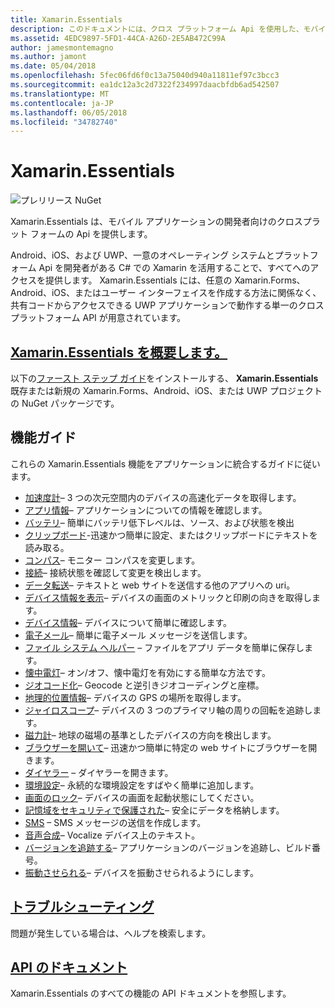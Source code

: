 ```yaml
---
title: Xamarin.Essentials
description: このドキュメントには、クロス プラットフォーム Api を使用した、モバイル アプリケーションの開発者に提供する Xamarin.Essentials を記述するさまざまなガイドへのリンクがします。
ms.assetid: 4EDC9897-5FD1-44CA-A26D-2E5AB472C99A
author: jamesmontemagno
ms.author: jamont
ms.date: 05/04/2018
ms.openlocfilehash: 5fec06fd6f0c13a75040d940a11811ef97c3bcc3
ms.sourcegitcommit: ea1dc12a3c2d7322f234997daacbfdb6ad542507
ms.translationtype: MT
ms.contentlocale: ja-JP
ms.lasthandoff: 06/05/2018
ms.locfileid: "34782740"
---
```

# <a name="xamarinessentials"></a>Xamarin.Essentials

![プレリリース NuGet](~/media/shared/pre-release.png)

Xamarin.Essentials は、モバイル アプリケーションの開発者向けのクロスプラット フォームの Api を提供します。

Android、iOS、および UWP、一意のオペレーティング システムとプラットフォーム Api を開発者がある C# での Xamarin を活用することで、すべてへのアクセスを提供します。 Xamarin.Essentials には、任意の Xamarin.Forms、Android、iOS、またはユーザー インターフェイスを作成する方法に関係なく、共有コードからアクセスできる UWP アプリケーションで動作する単一のクロス プラットフォーム API が用意されています。

## <a name="get-started-with-xamarinessentialsget-startedmdcontextxamarinxamarin-forms"></a>[Xamarin.Essentials を概要します。](get-started.md?context=xamarin/xamarin-forms)

以下の[ファースト ステップ ガイド](get-started.md)をインストールする、 **Xamarin.Essentials**既存または新規の Xamarin.Forms、Android、iOS、または UWP プロジェクトの NuGet パッケージです。

## <a name="feature-guides"></a>機能ガイド

これらの Xamarin.Essentials 機能をアプリケーションに統合するガイドに従います。

* [加速度計](accelerometer.md?context=xamarin/xamarin-forms)– 3 つの次元空間内のデバイスの高速化データを取得します。
* [アプリ情報](app-information.md?context=xamarin/xamarin-forms)– アプリケーションについての情報を確認します。
* [バッテリ](battery.md?context=xamarin/xamarin-forms)– 簡単にバッテリ低下レベルは、ソース、および状態を検出
* [クリップボード](clipboard.md?context=xamarin/xamarin-forms)-迅速かつ簡単に設定、またはクリップボードにテキストを読み取る。
* [コンパス](compass.md?context=xamarin/xamarin-forms)– モニター コンパスを変更します。
* [接続](connectivity.md?context=xamarin/xamarin-forms)– 接続状態を確認して変更を検出します。
* [データ転送](data-transfer.md?context=xamarin/xamarin-forms)– テキストと web サイトを送信する他のアプリへの uri。
* [デバイス情報を表示](device-display.md?context=xamarin/xamarin-forms)– デバイスの画面のメトリックと印刷の向きを取得します。
* [デバイス情報](device-information.md?context=xamarin/xamarin-forms)– デバイスについて簡単に確認します。
* [電子メール](email.md?context=xamarin/xamarin-forms)– 簡単に電子メール メッセージを送信します。
* [ファイル システム ヘルパー](file-system-helpers.md?context=xamarin/xamarin-forms) – ファイルをアプリ データを簡単に保存します。
* [懐中電灯](flashlight.md?context=xamarin/xamarin-forms)– オン/オフ、懐中電灯を有効にする簡単な方法です。
* [ジオコード化](geocoding.md?context=xamarin/xamarin-forms)– Geocode と逆引きジオコーディングと座標。
* [地理的位置情報](geolocation.md?context=xamarin/xamarin-forms)– デバイスの GPS の場所を取得します。
* [ジャイロスコープ](gyroscope.md?context=xamarin/xamarin-forms)– デバイスの 3 つのプライマリ軸の周りの回転を追跡します。
* [磁力計](magnetometer.md?context=xamarin/xamarin-forms)– 地球の磁場の基準としたデバイスの方向を検出します。
* [ブラウザーを開いて](open-browser.md?context=xamarin/xamarin-forms)– 迅速かつ簡単に特定の web サイトにブラウザーを開きます。
* [ダイヤラー](phone-dialer.md?context=xamarin/xamarin-forms) – ダイヤラーを開きます。
* [環境設定](preferences.md?context=xamarin/xamarin-forms)– 永続的な環境設定をすばやく簡単に追加します。
* [画面のロック](screen-lock.md?context=xamarin/xamarin-forms)– デバイスの画面を起動状態にしてください。
* [記憶域をセキュリティで保護された](secure-storage.md?context=xamarin/xamarin-forms)– 安全にデータを格納します。
* [SMS](sms.md?context=xamarin/xamarin-forms) – SMS メッセージの送信を作成します。
* [音声合成](text-to-speech.md?context=xamarin/xamarin-forms)– Vocalize デバイス上のテキスト。
* [バージョンを追跡する](version-tracking.md?context=xamarin/xamarin-forms)– アプリケーションのバージョンを追跡し、ビルド番号。
* [振動させられる](vibrate.md?context=xamarin/xamarin-forms)– デバイスを振動させられるようにします。

## <a name="troubleshootingtroubleshootingmdcontextxamarinxamarin-forms"></a>[トラブルシューティング](troubleshooting.md?context=xamarin/xamarin-forms)

問題が発生している場合は、ヘルプを検索します。

## <a name="api-documentationxrefxamarinessentials"></a>[API のドキュメント](xref:Xamarin.Essentials)

Xamarin.Essentials のすべての機能の API ドキュメントを参照します。

